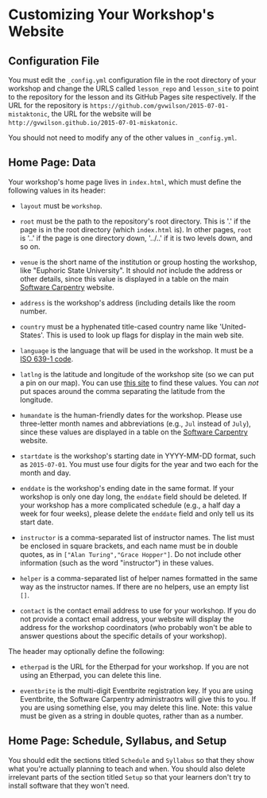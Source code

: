 # Customizing Your Workshop's Website

## Configuration File

You must edit the `_config.yml` configuration file in the root directory of your workshop
and change the URLS called `lesson_repo` and `lesson_site`
to point to the repository for the lesson and its GitHub Pages site respectively.
If the URL for the repository is `https://github.com/gvwilson/2015-07-01-mistaktonic`,
the URL for the website will be `http://gvwilson.github.io/2015-07-01-miskatonic`.

You should not need to modify any of the other values in `_config.yml`.

## Home Page: Data

Your workshop's home page lives in `index.html`,
which must define the following values in its header:

*   `layout` must be `workshop`.

*   `root` must be the path to the repository's root directory.  This is
    '.' if the page is in the root directory (which `index.html` is).
    In other pages, `root` is '..' if the page is one directory down,
    '../..' if it is two levels down, and so on.

*   `venue` is the short name of the institution or group hosting the
    workshop, like "Euphoric State University".  It should *not*
    include the address or other details, since this value is 
    displayed in a table on the main
    [Software Carpentry](http://software-carpentry.org) website.

*   `address` is the workshop's address (including details like the
    room number.

*   `country` must be a hyphenated title-cased country name like
    'United-States'.  This is used to look up flags for display in the
    main web site.

*   `language` is the language that will be used in the workshop.
    It must be a
    [ISO 639-1 code](https://en.wikipedia.org/wiki/List_of_ISO_639-1_codes).

*   `latlng` is the latitude and longitude of the workshop site (so we
    can put a pin on our map).  You can use
    [this site](http://itouchmap.com/latlong.html) to find these
    values.  You can *not* put spaces around the comma separating the
    latitude from the longitude.

*   `humandate` is the human-friendly dates for the workshop.  Please
    use three-letter month names and abbreviations (e.g., `Jul`
    instead of `July`), since these values are displayed in a table on
    the [Software Carpentry](http://software-carpentry.org) website.

*   `startdate` is the workshop's starting date in YYYY-MM-DD format,
    such as `2015-07-01`.  You must use four digits for the year and
    two each for the month and day.

*   `enddate` is the workshop's ending date in the same format.  If your
    workshop is only one day long, the `enddate` field should be deleted.
    If your workshop has a more complicated schedule (e.g., a half day a
    week for four weeks), please delete the `enddate` field and only tell
    us its start date.

*   `instructor` is a comma-separated list of instructor names.  The
    list must be enclosed in square brackets, and each name must be in
    double quotes, as in `["Alan Turing","Grace Hopper"]`.  Do not
    include other information (such as the word "instructor") in these
    values.

*   `helper` is a comma-separated list of helper names formatted in the
    same way as the instructor names.  If there are no helpers, use an
    empty list `[]`.

*   `contact` is the contact email address to use for your workshop.
    If you do not provide a contact email address, your website will
    display the address for the workshop coordinators (who probably
    won't be able to answer questions about the specific details of
    your workshop).

The header may optionally define the following:

*   `etherpad` is the URL for the Etherpad for your workshop.  If you are
    not using an Etherpad, you can delete this line.

* `eventbrite` is the multi-digit Eventbrite registration key.  If you
    are using Eventbrite, the Software Carpentry administraotrs will
    give this to you.  If you are using something else, you may delete
    this line.  Note: this value must be given as a string in double
    quotes, rather than as a number.

## Home Page: Schedule, Syllabus, and Setup

You should edit the sections titled `Schedule` and `Syllabus`
so that they show what you're actually planning to teach and when.
You should also delete irrelevant parts of the section titled `Setup`
so that your learners don't try to install software that they won't need.
